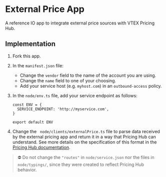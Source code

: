 # External Price App

A reference IO app to integrate external price sources with VTEX Pricing Hub.

## Implementation

1. Fork this app.
2. In the `manifest.json` file:
    * Change the `vendor` field to the name of the account you are using.
    * Change the `name` field to one of your choosing.
    * Add your service host (e.g. `myhost.com`) in an `outbound-access` policy.
3. In the `node/env.ts` file, add your service endpoint as follows:

    ```
    const ENV = {
      SERVICE_ENDPOINT: 'http://myservice.com',
    }
    
    export default ENV
    ```
    
4. Change the ` node/clients/externalPrice.ts` file to parse data received by the external pricing app and return it in a way that Pricing Hub can understand. See more details on the specification of this format in the [Pricing Hub documentation](https://developers.vtex.com/vtex-rest-api/docs/pricing-hub).


> ⛔ Do not change the `"routes"` in `node/service.json` nor the files in `node/typings/`, since they were created to reflect Pricing Hub behavior.

